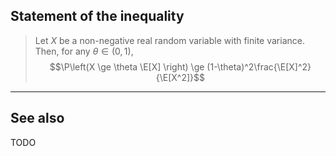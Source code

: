 ## Statement of the inequality

> Let $X$ be a non-negative real random variable with finite variance. Then, for any $\theta \in (0,1)$,
> $$\P\left(X \ge \theta \E[X] \right) \ge (1-\theta)^2\frac{\E[X]^2}{\E[X^2]}$$

---

## See also

TODO